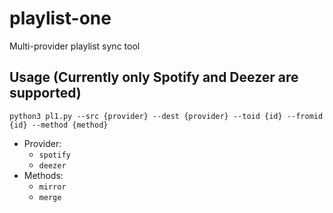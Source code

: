 # playlist-one
Multi-provider playlist sync tool
## Usage (Currently only Spotify and Deezer are supported)
`python3 pl1.py --src {provider} --dest {provider} --toid {id} --fromid {id} --method {method}`  
- Provider:
  - `spotify`
  - `deezer`
- Methods:
  - `mirror`
  - `merge`
